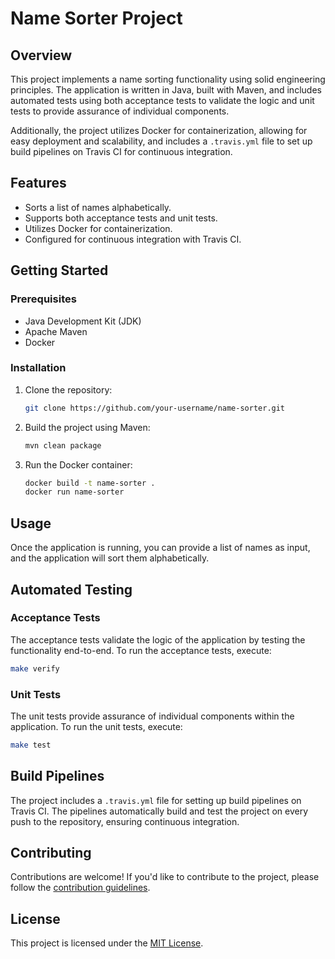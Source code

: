
# Name Sorter Project

## Overview

This project implements a name sorting functionality using solid engineering principles. The application is written in Java, built with Maven, and includes automated tests using both acceptance tests to validate the logic and unit tests to provide assurance of individual components.

Additionally, the project utilizes Docker for containerization, allowing for easy deployment and scalability, and includes a `.travis.yml` file to set up build pipelines on Travis CI for continuous integration.

## Features

- Sorts a list of names alphabetically.
- Supports both acceptance tests and unit tests.
- Utilizes Docker for containerization.
- Configured for continuous integration with Travis CI.

## Getting Started

### Prerequisites

- Java Development Kit (JDK)
- Apache Maven
- Docker

### Installation

1. Clone the repository:

   ```bash
   git clone https://github.com/your-username/name-sorter.git
   ```

2. Build the project using Maven:

   ```bash
   mvn clean package
   ```

3. Run the Docker container:

   ```bash
   docker build -t name-sorter .
   docker run name-sorter
   ```

## Usage

Once the application is running, you can provide a list of names as input, and the application will sort them alphabetically.


## Automated Testing

### Acceptance Tests

The acceptance tests validate the logic of the application by testing the functionality end-to-end. To run the acceptance tests, execute:

```bash
make verify
```

### Unit Tests

The unit tests provide assurance of individual components within the application. To run the unit tests, execute:

```bash
make test
```

## Build Pipelines

The project includes a `.travis.yml` file for setting up build pipelines on Travis CI. The pipelines automatically build and test the project on every push to the repository, ensuring continuous integration.

## Contributing

Contributions are welcome! If you'd like to contribute to the project, please follow the [contribution guidelines](CONTRIBUTING.md).

## License

This project is licensed under the [MIT License](LICENSE).
